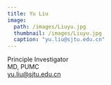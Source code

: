 ```yaml
---
title: Yu Liu
image: 
  path: /images/Liuyu.jpg
  thumbnail: /images/Liuyu.jpg
  caption: "yu.liu@sjtu.edu.cn"
---
```

Principle Investigator  
MD, PUMC  
yu.liu@sjtu.edu.cn  
